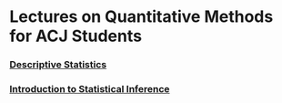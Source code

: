 # Lectures on Quantitative Methods for ACJ Students

### [Descriptive Statistics](../master/descriptive-statistics.org)
### [Introduction to Statistical Inference](../master/statistical-inference.org)

